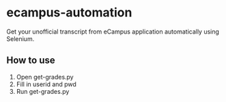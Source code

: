 # ecampus-automation
Get your unofficial transcript from eCampus application automatically using Selenium.

## How to use 
1. Open get-grades.py
2. Fill in userid and pwd 
3. Run get-grades.py
 